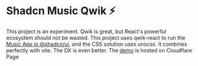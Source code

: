 # Shadcn Music Qwik ⚡️

This project is an experiment. Qwik is great, but React's powerful ecosystem should not be wasted. This project uses qwik-react to run the [Music App in @shadcn/ui](https://ui.shadcn.com/examples/music), and the CSS solution uses unocss. It combines perfectly with vite. The DX is even better. The [demo](https://shadcn-music-qwik.pages.dev/) is hosted on Cloudflare Page